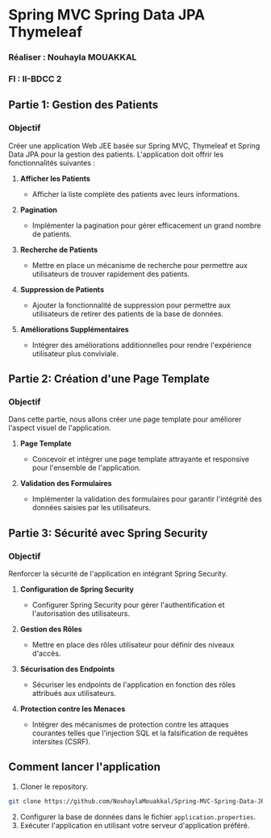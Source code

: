 # Spring MVC Spring Data JPA Thymeleaf
### Réaliser : Nouhayla MOUAKKAL
### FI : II-BDCC 2

## Partie 1: Gestion des Patients

### Objectif
Créer une application Web JEE basée sur Spring MVC, Thymeleaf et Spring Data JPA pour la gestion des patients. L'application doit offrir les fonctionnalités suivantes :

1. **Afficher les Patients**
   - Afficher la liste complète des patients avec leurs informations.

2. **Pagination**
   - Implémenter la pagination pour gérer efficacement un grand nombre de patients.

3. **Recherche de Patients**
   - Mettre en place un mécanisme de recherche pour permettre aux utilisateurs de trouver rapidement des patients.

4. **Suppression de Patients**
   - Ajouter la fonctionnalité de suppression pour permettre aux utilisateurs de retirer des patients de la base de données.

5. **Améliorations Supplémentaires**
   - Intégrer des améliorations additionnelles pour rendre l'expérience utilisateur plus conviviale.

## Partie 2: Création d'une Page Template

### Objectif
Dans cette partie, nous allons créer une page template pour améliorer l'aspect visuel de l'application.

1. **Page Template**
   - Concevoir et intégrer une page template attrayante et responsive pour l'ensemble de l'application.

2. **Validation des Formulaires**
   - Implémenter la validation des formulaires pour garantir l'intégrité des données saisies par les utilisateurs.

## Partie 3: Sécurité avec Spring Security

### Objectif
Renforcer la sécurité de l'application en intégrant Spring Security.

1. **Configuration de Spring Security**
   - Configurer Spring Security pour gérer l'authentification et l'autorisation des utilisateurs.

2. **Gestion des Rôles**
   - Mettre en place des rôles utilisateur pour définir des niveaux d'accès.

3. **Sécurisation des Endpoints**
   - Sécuriser les endpoints de l'application en fonction des rôles attribués aux utilisateurs.

4. **Protection contre les Menaces**
   - Intégrer des mécanismes de protection contre les attaques courantes telles que l'injection SQL et la falsification de requêtes intersites (CSRF).

## Comment lancer l'application

1. Cloner le repository.
```bash
git clone https://github.com/NouhaylaMouakkal/Spring-MVC-Spring-Data-JPA-Thymeleaf.git
```
2. Configurer la base de données dans le fichier `application.properties`.
3. Exécuter l'application en utilisant votre serveur d'application préféré.
